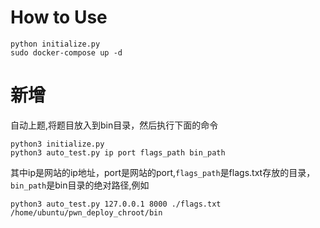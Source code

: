 # How to Use
```
python initialize.py
sudo docker-compose up -d
```
# 新增
自动上题,将题目放入到bin目录，然后执行下面的命令
```
python3 initialize.py
python3 auto_test.py ip port flags_path bin_path
```
其中ip是网站的ip地址，port是网站的port,`flags_path`是flags.txt存放的目录，`bin_path`是bin目录的绝对路径,例如
```
python3 auto_test.py 127.0.0.1 8000 ./flags.txt /home/ubuntu/pwn_deploy_chroot/bin
```
